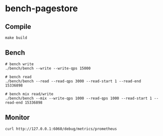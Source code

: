 # bench-pagestore

## Compile
```shell
make build
```

## Bench
```shell
# bench write
./bench/bench --write --write-qps 15000

# bench read
./bench/bench --read --read-qps 3000 --read-start 1 --read-end 15336898

# bench mix read/write
./bench/bench --mix --write-qps 1000 --read-qps 1000 --read-start 1 --read-end 15336898
```

## Monitor
```shell
curl http://127.0.0.1:6060/debug/metrics/prometheus
```
